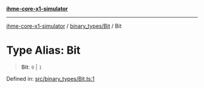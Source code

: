[**ihme-core-x1-simulator**](../../../README.md)

***

[ihme-core-x1-simulator](../../../modules.md) / [binary\_types/Bit](../README.md) / Bit

# Type Alias: Bit

> **Bit**: `0` \| `1`

Defined in: [src/binary\_types/Bit.ts:1](https://github.com/ProgrammIt/CPU-Simulator/blob/3f9c46c26c2e1cba2638010869a3cab9b9c737f9/src/binary_types/Bit.ts#L1)
